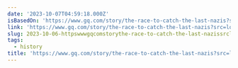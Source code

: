 ```yaml
---
date: '2023-10-07T04:59:18.000Z'
isBasedOn: 'https://www.gq.com/story/the-race-to-catch-the-last-nazis?src=longreads'
link: 'https://www.gq.com/story/the-race-to-catch-the-last-nazis?src=longreads'
slug: 2023-10-06-httpswwwgqcomstorythe-race-to-catch-the-last-nazissrclongreads
tags:
  - history
title: 'https://www.gq.com/story/the-race-to-catch-the-last-nazis?src=longreads'
---
```

 
